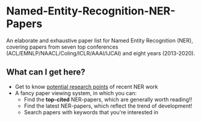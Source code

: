 # Named-Entity-Recognition-NER-Papers
An elaborate and exhaustive paper list for Named Entity Recognition (NER),
covering papers from seven top conferences (ACL/EMNLP/NAACL/Coling/ICLR/AAAI/IJCAI)  and eight years (2013-2020).

## What can I get here?
* Get to know [potential research points](https://github.com/pfliu-nlp/Named-Entity-Recognition-NER-Papers/blob/master/NER_concept.md) of recent NER work
* A fancy paper viewing system, in which you can:
	* Find the **top-cited** NER-papers, which are generally worth reading!!
	* Find the latest NER-papers, which reflect the trend of development!
	* Search papers with keywords that you're interested in
